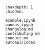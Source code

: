 ```{include} ../README.md
```

```{toctree}
:maxdepth: 1
:hidden:

example.ipynb
pandas.ipynb
changelog.md
contributing.md
conduct.md
autoapi/index
```